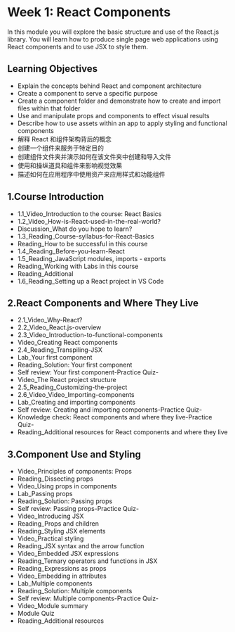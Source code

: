 # Week 1: React Components

In this module you will explore the basic structure and use of the React.js library. You will learn how to produce single page web applications using React components and to use JSX to style them.

## Learning Objectives

- Explain the concepts behind React and component architecture
- Create a component to serve a specific purpose
- Create a component folder and demonstrate how to create and import files within that folder
- Use and manipulate props and components to effect visual results
- Describe how to use assets within an app to apply styling and functional components
- 解释 React 和组件架构背后的概念
- 创建一个组件来服务于特定目的
- 创建组件文件夹并演示如何在该文件夹中创建和导入文件
- 使用和操纵道具和组件来影响视觉效果
- 描述如何在应用程序中使用资产来应用样式和功能组件

## 1.Course Introduction

- 1.1_Video_Introduction to the course: React Basics
- 1.2_Video_How-is-React-used-in-the-real-world?
- Discussion_What do you hope to learn?
- 1.3_Reading_Course-syllabus-for-React-Basics
- Reading_How to be successful in this course
- 1.4_Reading_Before-you-learn-React
- 1.5_Reading_JavaScript modules, imports - exports
- Reading_Working with Labs in this course
- Reading_Additional
- 1.6_Reading_Setting up a React project in VS Code

## 2.React Components and Where They Live

- 2.1_Video_Why-React?
- 2.2_Video_React.js-overview
- 2.3_Video_Introduction-to-functional-components
- Video_Creating React components
- 2.4_Reading_Transpiling-JSX
- Lab_Your first component
- Reading_Solution: Your first component
- Self review: Your first component-Practice Quiz-
- Video_The React project structure
- 2.5_Reading_Customizing-the-project
- 2.6_Video_Video_Importing-components
- Lab_Creating and importing components
- Self review: Creating and importing components-Practice Quiz-
- Knowledge check: React components and where they live-Practice Quiz-
- Reading_Additional resources for React components and where they live

## 3.Component Use and Styling

- Video_Principles of components: Props
- Reading_Dissecting props
- Video_Using props in components
- Lab_Passing props
- Reading_Solution: Passing props
- Self review: Passing props-Practice Quiz-
- Video_Introducing JSX
- Reading_Props and children
- Reading_Styling JSX elements
- Video_Practical styling
- Reading_JSX syntax and the arrow function
- Video_Embedded JSX expressions
- Reading_Ternary operators and functions in JSX
- Reading_Expressions as props
- Video_Embedding in attributes
- Lab_Multiple components
- Reading_Solution: Multiple components
- Self review: Multiple components-Practice Quiz-
- Video_Module summary
- Module Quiz
- Reading_Additional resources